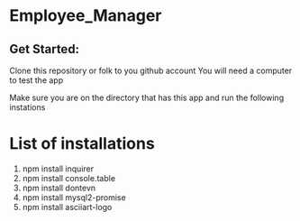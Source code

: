# Employee_Manager

## Get Started:

Clone this repository or folk to you github account
You will need a computer to test the app

Make sure you are on the directory that has this app and run the following instations

# List of installations 

1. npm install inquirer
2. npm install console.table
3. npm install dontevn
4. npm install mysql2-promise
5. npm install asciiart-logo
